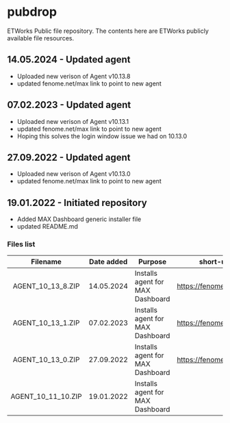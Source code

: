 # pubdrop
ETWorks Public file repository. The contents here are ETWorks publicly available file resources.

## 14.05.2024 - Updated agent
- Uploaded new verison of Agent v10.13.8
- updated fenome.net/max link to point to new agent

## 07.02.2023 - Updated agent
- Uploaded new verison of Agent v10.13.1
- updated fenome.net/max link to point to new agent
- Hoping this solves the login window issue we had on 10.13.0

## 27.09.2022 - Updated agent
- Uploaded new verison of Agent v10.13.0
- updated fenome.net/max link to point to new agent

## 19.01.2022 - Initiated repository
- Added MAX Dashboard generic installer file
- updated README.md

### Files list 
| Filename | Date added | Purpose  |  short-url |
| :---: | --- | --------| ------ |
| AGENT_10_13_8.ZIP | 14.05.2024 | Installs agent for MAX Dashboard | https://fenome.net/max |
| AGENT_10_13_1.ZIP | 07.02.2023 | Installs agent for MAX Dashboard | https://fenome.net/max |
| AGENT_10_13_0.ZIP | 27.09.2022 | Installs agent for MAX Dashboard | https://fenome.net/max |
| AGENT_10_11_10.ZIP | 19.01.2022 | Installs agent for MAX Dashboard |  |
